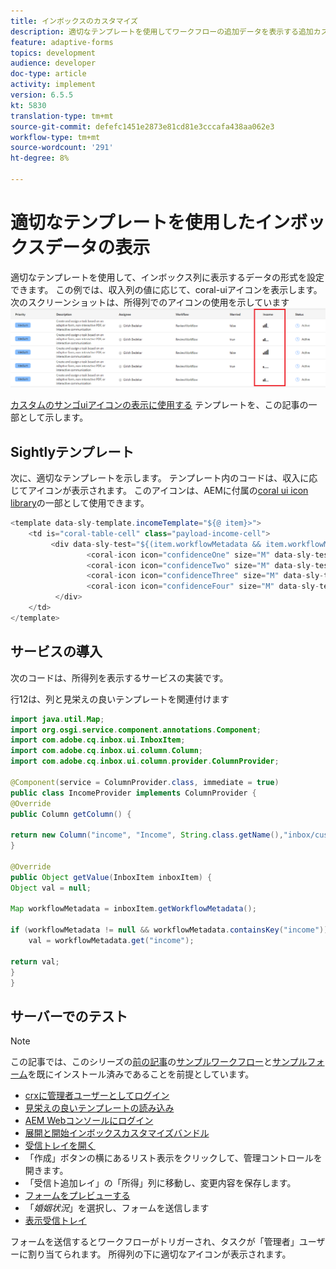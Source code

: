 ```yaml
---
title: インボックスのカスタマイズ
description: 適切なテンプレートを使用してワークフローの追加データを表示する追加カスタム列
feature: adaptive-forms
topics: development
audience: developer
doc-type: article
activity: implement
version: 6.5.5
kt: 5830
translation-type: tm+mt
source-git-commit: defefc1451e2873e81cd81e3cccafa438aa062e3
workflow-type: tm+mt
source-wordcount: '291'
ht-degree: 8%

---
```


# 適切なテンプレートを使用したインボックスデータの表示

適切なテンプレートを使用して、インボックス列に表示するデータの形式を設定できます。 この例では、収入列の値に応じて、coral-uiアイコンを表示します。 次のスクリーンショットは、所得列でのアイコンの使用を示しています
![income-icons](assets/income-column.PNG)

[カスタムのサンゴuiアイコンの表示に使用する](assets/sightly-template.zip) テンプレートを、この記事の一部として示します。

## Sightlyテンプレート

次に、適切なテンプレートを示します。 テンプレート内のコードは、収入に応じてアイコンが表示されます。 このアイコンは、AEMに付属の[coral ui icon library](https://helpx.adobe.com/experience-manager/6-3/sites/developing/using/reference-materials/coral-ui/coralui3/Coral.Icon.html#availableIcons)の一部として使用できます。

```java
<template data-sly-template.incomeTemplate="${@ item}>">
    <td is="coral-table-cell" class="payload-income-cell">
         <div data-sly-test="${(item.workflowMetadata && item.workflowMetadata.income)}" data-sly-set.income ="${item.workflowMetadata.income}">
                 <coral-icon icon="confidenceOne" size="M" data-sly-test="${income >=0 && income <10000}"></coral-icon>
                 <coral-icon icon="confidenceTwo" size="M" data-sly-test="${income >=10000 && income <100000}"></coral-icon>
                 <coral-icon icon="confidenceThree" size="M" data-sly-test="${income >=100000 && income <500000}"></coral-icon>
                 <coral-icon icon="confidenceFour" size="M" data-sly-test="${income >=500000}"></coral-icon>
          </div>
    </td>
</template>
```

## サービスの導入

次のコードは、所得列を表示するサービスの実装です。

行12は、列と見栄えの良いテンプレートを関連付けます

```java
import java.util.Map;
import org.osgi.service.component.annotations.Component;
import com.adobe.cq.inbox.ui.InboxItem;
import com.adobe.cq.inbox.ui.column.Column;
import com.adobe.cq.inbox.ui.column.provider.ColumnProvider;

@Component(service = ColumnProvider.class, immediate = true)
public class IncomeProvider implements ColumnProvider {
@Override
public Column getColumn() {

return new Column("income", "Income", String.class.getName(),"inbox/customization/column-templates.html", "incomeTemplate");
}

@Override
public Object getValue(InboxItem inboxItem) {
Object val = null;

Map workflowMetadata = inboxItem.getWorkflowMetadata();

if (workflowMetadata != null && workflowMetadata.containsKey("income"))
    val = workflowMetadata.get("income");

return val;
}
}
```

## サーバーでのテスト

>[!NOTE]
>
>この記事では、このシリーズの[前の記事](https://docs.adobe.com/content/help/en/experience-manager-learn/forms/inbox-customization/add-married-column.md)の[サンプルワークフロー](assets/review-workflow.zip)と[サンプルフォーム](assets/snap-form.zip)を既にインストール済みであることを前提としています。

* [crxに管理者ユーザーとしてログイン](http://localhost:4502/crx/de/index.jsp)
* [見栄えの良いテンプレートの読み込み](assets/sightly-template.zip)
* [AEM Webコンソールにログイン](http://localhost:4502/system/console/bundles)
* [展開と開始インボックスカスタマイズバンドル](assets/income-column-customization.jar)
* [受信トレイを開く](http://localhost:4502/aem/inbox)
* 「作成」ボタンの横にあるリスト表示をクリックして、管理コントロールを開きます。
* 「受信ト追加レイ」の「所得」列に移動し、変更内容を保存します。
* [フォームをプレビューする](http://localhost:4502/content/dam/formsanddocuments/snapform/jcr:content?wcmmode=disabled)
* 「_婚姻状況_」を選択し、フォームを送信します
* [表示受信トレイ](http://localhost:4502/aem/inbox)

フォームを送信するとワークフローがトリガーされ、タスクが「管理者」ユーザーに割り当てられます。 所得列の下に適切なアイコンが表示されます。
